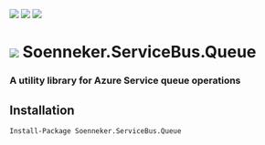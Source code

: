 [![](https://img.shields.io/nuget/v/Soenneker.ServiceBus.Queue.svg?style=for-the-badge)](https://www.nuget.org/packages/Soenneker.ServiceBus.Queue/)
[![](https://img.shields.io/github/actions/workflow/status/soenneker/soenneker.servicebus.queue/publish.yml?style=for-the-badge)](https://github.com/soenneker/soenneker.servicebus.queue/actions/workflows/publish.yml)
[![](https://img.shields.io/nuget/dt/Soenneker.ServiceBus.Queue.svg?style=for-the-badge)](https://www.nuget.org/packages/Soenneker.ServiceBus.Queue/)

# ![](https://user-images.githubusercontent.com/4441470/224455560-91ed3ee7-f510-4041-a8d2-3fc093025112.png) Soenneker.ServiceBus.Queue
### A utility library for Azure Service queue operations

## Installation

```
Install-Package Soenneker.ServiceBus.Queue
```
